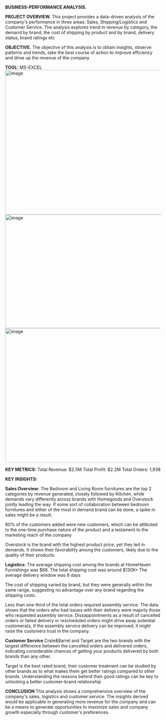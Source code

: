 **BUSINESS-PERFORMANCE ANALYSIS.**

**PROJECT OVERVIEW.**
This project provides a data-driven analysis of the company's performance in three areas: Sales, Shipping/Logistics and Customer Service. The analysis explores trend in revenue by category, the demand by brand, the cost of shipping by product and by brand, delivery status, brand ratings etc

**OBJECTIVE.**
The objective of this analysis is to obtain insights, observe patterns and trends, take the best course of action to improve efficiency and drive up the revenue of the company

**TOOL:** MS-EXCEL
<img width="758" height="468" alt="image" src="https://github.com/user-attachments/assets/5237ef48-6912-41ae-a32f-4e7d8c8629f3" />
<img width="608" height="368" alt="image" src="https://github.com/user-attachments/assets/c0416296-84ac-417b-bc40-4be06231bc09" />
<img width="780" height="435" alt="image" src="https://github.com/user-attachments/assets/06d16c1b-508b-4b2d-9c8c-56aa6a426392" />

**KEY METRICS:**
Total Revenue: $2.5M
Total Profit: $2.2M
Total Orders: 1,938

**KEY INSIGHTS:**

**Sales Overview:**
The Bedroom and Living Room furnitures are the top 2 categories by revenue generated, closely followed by Kitchen, while demands vary differently across brands with Homegoods and Overstock jointly leading the way. If some sort of collaboration between bedroom furnitures and either of the most in demand brand can be done, a spike in sales might be a result.

80% of the customers added were new customers, which can be attibuted to the one-time purchase nature of the product and a testament to the marketing reach of  the company

Overstock is the brand with the highest product price, yet they led in demands. It shows their favorability among the customers, likely due to the quality of their products.

**Logistics:**
The average shipping cost among the brands at HomeHaven Furnishings was $68. The total shipping cost was around $130K+
The average delivery window was 8 days

The cost of shipping varied by brand, but they were generally within the same range, suggesting no advantage over any brand regarding the shipping costs.

Less than one-third of the total orders required assembly service. The data shows that the orders who had issues with their delivery were majorly those who requested assembly service. Dissappointments as a result of cancelled orders or failed delivery or rescheduled orders might drive away potential customera]s, if the assembly service delivery can be improved, it might raise the customers trust in the company.

**Customer Service**
Crate&Barrel and Target are the two brands with the largest difference between the cancelled orders and delivered orders, indicating considerable chances of getting your products delivered by both brands than any other.

Target is the best rated brand, their customer treatment can be studied by other brands as to what makes them get better ratings compared to other brands. Understanding the reasons behind their good ratings can be key to unlocking a better customer-brand relationship

**CONCLUSION**
This analysis shows a comprehensive overview of the company's sales, logistics and customer service. The insights derived would be applicable in generating more revenue for the company and can be a means to generate opportunities to maximize sales and company growth especially through customer's preferences.
